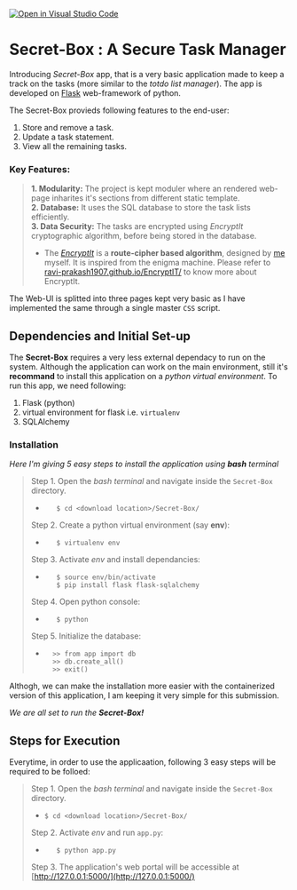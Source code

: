 [![Open in Visual Studio Code](https://classroom.github.com/assets/open-in-vscode-f059dc9a6f8d3a56e377f745f24479a46679e63a5d9fe6f495e02850cd0d8118.svg)](https://classroom.github.com/online_ide?assignment_repo_id=6359461&assignment_repo_type=AssignmentRepo)
# Secret-Box : A Secure Task Manager
Introducing _Secret-Box_ app, that is a very basic application made to keep a track on the tasks (more similar to the _totdo list manager_). The app is developed on [Flask](https://flask.palletsprojects.com/) web-framework of python.  

The Secret-Box provieds following features to the end-user:  
1. Store and remove a task.  
2. Update a task statement.  
3. View all the remaining tasks.  

### Key Features:  
> **1. Modularity:** The project is kept moduler where an rendered web-page inharites it's sections from different static template.  
> **2. Database:** It uses the SQL database to store the task lists efficiently.  
> **3. Data Security:** The tasks are encrypted using _EncryptIt_ cryptographic algorithm, before being stored in the database.  
>   * The [_EncryptIt_](https://github.com/ravi-prakash1907/EncryptIT) is a **route-cipher based algorithm**, designed by [me](http://ravi-prakash1907.gitlab.io/) myself. It is inspired from the enigma machine. Please refer to [ravi-prakash1907.github.io/EncryptIT/](https://ravi-prakash1907.github.io/EncryptIT/) to know more about EncryptIt.  

The Web-UI is splitted into three pages kept very basic as I have implemented the same through a single master `CSS` script.  


## Dependencies and Initial Set-up
The **Secret-Box** requires a very less external dependacy to run on the system. Although the application can work on the main environment, still it's **recommand** to install this application on a _python virtual environment_. To run this app, we need following:  
1. Flask (python)  
2. virtual environment for flask i.e. ```virtualenv```  
3. SQLAlchemy  

### Installation  
_Here I'm giving 5 easy steps to install the application using **bash** terminal_  

> Step 1. Open the _bash terminal_ and navigate inside the ```Secret-Box``` directory.  
>   - ```
>        $ cd <download location>/Secret-Box/  
>     ```  
>   
> Step 2. Create a python virtual environment (say **env**):  
>   - ```
>        $ virtualenv env  
>     ```  
>   
> Step 3. Activate _env_ and install dependancies:  
>   - ```
>        $ source env/bin/activate  
>        $ pip install flask flask-sqlalchemy  
>     ```  
>   
> Step 4. Open python console:  
>   - ```
>        $ python  
>     ```  
>   
> Step 5. Initialize the database:  
>   - ```
>       >> from app import db  
>       >> db.create_all()  
>       >> exit()  
>     ```  
>  

Althogh, we can make the installation more easier with the containerized version of this application, I am keeping it very simple for this submission.  

_We are all set to run the **Secret-Box!**_

## Steps for Execution
Everytime, in order to use the applicaation, following 3 easy steps will be required to be folloed:  
> Step 1. Open the _bash terminal_ and navigate inside the ```Secret-Box``` directory.  
>   - ```$ cd <download location>/Secret-Box/```  
>   
> Step 2. Activate _env_ and run ```app.py```:  
>   - ```$ source env/bin/activate  
>        $ python app.py  
>     ```  
>   
> Step 3. The application's web portal will be accessible at [http://127.0.0.1:5000/](http://127.0.0.1:5000/)    
>   